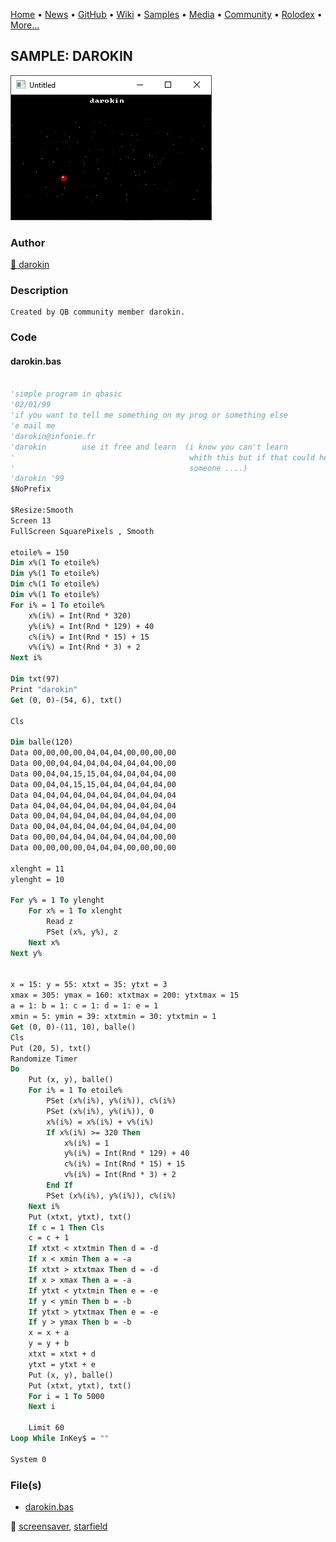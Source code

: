 [Home](https://qb64.com) • [News](../../news.md) • [GitHub](../../github.md) • [Wiki](../../wiki.md) • [Samples](../../samples.md) • [Media](../../media.md) • [Community](../../community.md) • [Rolodex](../../rolodex.md) • [More...](../../more.md)

## SAMPLE: DAROKIN

![screenshot.png](img/screenshot.png)

### Author

[🐝 darokin](../darokin.md) 

### Description

```text
Created by QB community member darokin.
```

### Code

#### darokin.bas

```vb

'simple program in qbasic
'02/01/99
'if you want to tell me something on my prog or something else
'e mail me
'darokin@infonie.fr
'darokin        use it free and learn  (i know you can't learn
'                                       whith this but if that could help
'                                       someone ....)
'darokin '99
$NoPrefix

$Resize:Smooth
Screen 13
FullScreen SquarePixels , Smooth

etoile% = 150
Dim x%(1 To etoile%)
Dim y%(1 To etoile%)
Dim c%(1 To etoile%)
Dim v%(1 To etoile%)
For i% = 1 To etoile%
    x%(i%) = Int(Rnd * 320)
    y%(i%) = Int(Rnd * 129) + 40
    c%(i%) = Int(Rnd * 15) + 15
    v%(i%) = Int(Rnd * 3) + 2
Next i%

Dim txt(97)
Print "darokin"
Get (0, 0)-(54, 6), txt()

Cls

Dim balle(120)
Data 00,00,00,00,04,04,04,00,00,00,00
Data 00,00,04,04,04,04,04,04,04,00,00
Data 00,04,04,15,15,04,04,04,04,04,00
Data 00,04,04,15,15,04,04,04,04,04,00
Data 04,04,04,04,04,04,04,04,04,04,04
Data 04,04,04,04,04,04,04,04,04,04,04
Data 00,04,04,04,04,04,04,04,04,04,00
Data 00,04,04,04,04,04,04,04,04,04,00
Data 00,00,04,04,04,04,04,04,04,00,00
Data 00,00,00,00,04,04,04,00,00,00,00

xlenght = 11
ylenght = 10

For y% = 1 To ylenght
    For x% = 1 To xlenght
        Read z
        PSet (x%, y%), z
    Next x%
Next y%


x = 15: y = 55: xtxt = 35: ytxt = 3
xmax = 305: ymax = 160: xtxtmax = 200: ytxtmax = 15
a = 1: b = 1: c = 1: d = 1: e = 1
xmin = 5: ymin = 39: xtxtmin = 30: ytxtmin = 1
Get (0, 0)-(11, 10), balle()
Cls
Put (20, 5), txt()
Randomize Timer
Do
    Put (x, y), balle()
    For i% = 1 To etoile%
        PSet (x%(i%), y%(i%)), c%(i%)
        PSet (x%(i%), y%(i%)), 0
        x%(i%) = x%(i%) + v%(i%)
        If x%(i%) >= 320 Then
            x%(i%) = 1
            y%(i%) = Int(Rnd * 129) + 40
            c%(i%) = Int(Rnd * 15) + 15
            v%(i%) = Int(Rnd * 3) + 2
        End If
        PSet (x%(i%), y%(i%)), c%(i%)
    Next i%
    Put (xtxt, ytxt), txt()
    If c = 1 Then Cls
    c = c + 1
    If xtxt < xtxtmin Then d = -d
    If x < xmin Then a = -a
    If xtxt > xtxtmax Then d = -d
    If x > xmax Then a = -a
    If ytxt < ytxtmin Then e = -e
    If y < ymin Then b = -b
    If ytxt > ytxtmax Then e = -e
    If y > ymax Then b = -b
    x = x + a
    y = y + b
    xtxt = xtxt + d
    ytxt = ytxt + e
    Put (x, y), balle()
    Put (xtxt, ytxt), txt()
    For i = 1 To 5000
    Next i

    Limit 60
Loop While InKey$ = ""

System 0

```

### File(s)

* [darokin.bas](src/darokin.bas)

🔗 [screensaver](../screensaver.md), [starfield](../starfield.md)
